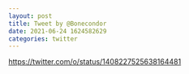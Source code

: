 ```yaml
--- 
layout: post 
title: Tweet by @Bonecondor 
date: 2021-06-24 1624582629 
categories: twitter 
--- 
```

https://twitter.com/o/status/1408227525638164481